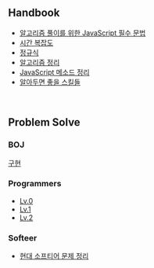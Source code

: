 ## Handbook
- [알고리즘 풀이를 위한 JavaScript 필수 문법](https://github.com/wayandway/algorithms-javascript/blob/main/handbook/grammar.md)
- [시간 복잡도](https://github.com/wayandway/algorithms-javascript/blob/main/handbook/time-complexity.md)
- [정규식](https://github.com/wayandway/algorithms-javascript/blob/main/handbook/regular-expressions.md) 
- [알고리즘 정리](https://github.com/wayandway/algorithms-javascript/blob/main/handbook/algorithms/algorithms.md) 
- [JavaScript 메소드 정리](https://github.com/wayandway/algorithms-javascript/blob/main/handbook/methods/methods.md) 
- [알아두면 좋을 스킬들](https://github.com/wayandway/algorithms-javascript/blob/main/handbook/skills.md)

<br/>


## Problem Solve

### BOJ

[구현](https://github.com/wayandway/algorithms-javascript/blob/main/boj/구현/구현.md) <br/>



### Programmers

- [Lv.0](https://github.com/wayandway/algorithms-javascript/blob/main/programmers/Lv0/Lv0.md) <br/>
- [Lv.1](https://github.com/wayandway/algorithms-javascript/blob/main/programmers/Lv1/Lv1.md) <br/>
- [Lv.2](https://github.com/wayandway/algorithms-javascript/blob/main/programmers/Lv2/Lv2.md)


### Softeer
- [현대 소프티어 문제 정리](https://github.com/wayandway/algorithms-javascript/blob/main/softeer/softeer.md)
